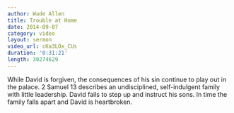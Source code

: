 ```yaml
---
author: Wade Allen
title: Trouble at Home
date: 2014-09-07
category: video
layout: sermon
video_url: cKa3LOx_CUs
duration: '0:31:21'
length: 30274629
---
```


While David is forgiven, the consequences of his sin continue to play out in the palace. 2 Samuel 13 describes an undisciplined, self-indulgent family with little leadership. David fails to step up and instruct his sons. In time the family falls apart and David is heartbroken.
